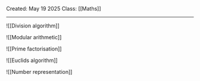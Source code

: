 Created: May 19 2025
Class: [[Maths]] 
- - -
![[Division algorithm]]

![[Modular arithmetic]]

![[Prime factorisation]]

![[Euclids algorithm]]

![[Number representation]]